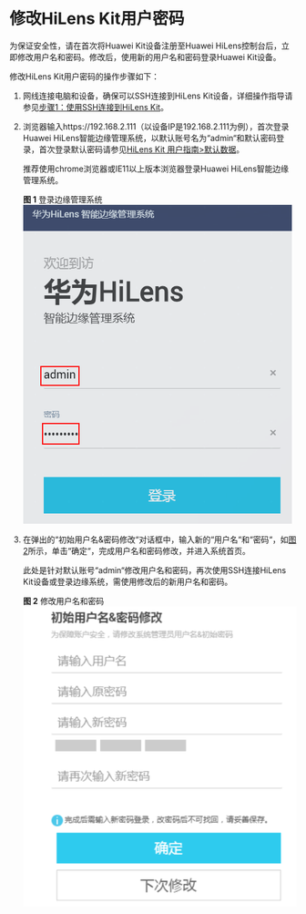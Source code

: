 # 修改HiLens Kit用户密码<a name="hilens_02_0058"></a>

为保证安全性，请在首次将Huawei Kit设备注册至Huawei HiLens控制台后，立即修改用户名和密码。修改后，使用新的用户名和密码登录Huawei Kit设备。

修改HiLens Kit用户密码的操作步骤如下：

1.  网线连接电脑和设备，确保可以SSH连接到HiLens Kit设备，详细操作指导请参见[步骤1：使用SSH连接到HiLens Kit](步骤1-使用SSH连接到HiLens-Kit.md)。
2.  浏览器输入https://192.168.2.111（以设备IP是192.168.2.111为例），首次登录Huawei HiLens智能边缘管理系统，以默认账号名为“admin“和默认密码登录，首次登录默认密码请参见[HiLens Kit 用户指南\>默认数据](https://support.huawei.com/enterprise/zh/doc/EDOC1100112066/2347bab9)。

    推荐使用chrome浏览器或IE11以上版本浏览器登录Huawei HiLens智能边缘管理系统。

    **图 1**  登录边缘管理系统<a name="fig1836120022015"></a>  
    ![](figures/登录边缘管理系统.png "登录边缘管理系统")

3.  在弹出的“初始用户名&密码修改“对话框中，输入新的“用户名“和“密码“，如[图2](#fig12342013520)所示，单击“确定“，完成用户名和密码修改，并进入系统首页。

    此处是针对默认账号“admin“修改用户名和密码，再次使用SSH连接HiLens  Kit设备或登录边缘系统，需使用修改后的新用户名和密码。

    **图 2**  修改用户名和密码<a name="fig12342013520"></a>  
    ![](figures/修改用户名和密码.png "修改用户名和密码")


